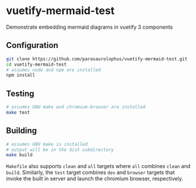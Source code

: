 # vuetify-mermaid-test

Demonstrate embedding mermaid diagrams in vuetify 3 components

## Configuration

```bash
git clone https://github.com/parasaurolophus/vuetify-mermaid-test.git
cd vuetify-mermaid-test
# assumes node and npm are installed
npm install
```

## Testing

```bash
# assumes GNU make and chromium-browser are installed
make test
```

## Building

```bash
# assumes GNU make is installed
# output will be in the dist subdirectory
make build
```

`Makefile` also supports `clean` and `all` targets where `all` combines `clean`
and `build`. Similarly, the `test` target combines `dev` and `browser` targets
that invoke the built in server and launch the chromium browser, respectively.
